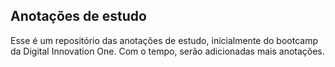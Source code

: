 ## Anotações de estudo
Esse é um repositório das anotações de estudo, inicialmente do bootcamp da Digital Innovation One. Com o tempo, serão adicionadas mais anotações.